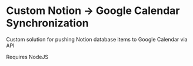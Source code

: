 # Custom Notion -> Google Calendar Synchronization

Custom solution for pushing Notion database items to Google Calendar via API

Requires NodeJS
